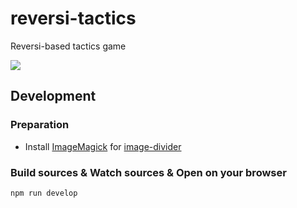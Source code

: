 # reversi-tactics

Reversi-based tactics game

![](https://i.gyazo.com/d13f5e153fa9a7d37e32111e860b48dc.png)


## Development

### Preparation

- Install [ImageMagick](http://www.imagemagick.org/script/index.php) for [image-divider](https://www.npmjs.com/package/image-divider)

### Build sources & Watch sources & Open on your browser

```bash
npm run develop
```
